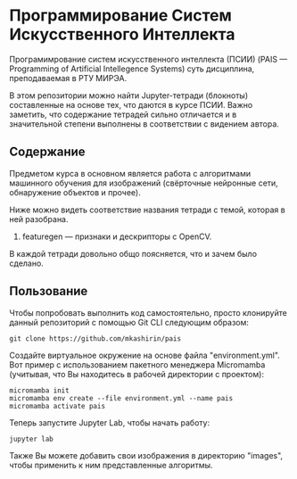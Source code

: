 # Программирование Систем Искусственного Интеллекта

Програмимрование систем искусственного интеллекта (ПСИИ) (PAIS — Programming of 
Artificial Intellegence Systems) суть дисциплина, преподаваемая в РТУ МИРЭА.

В этом репозитории можно найти Jupyter-тетради (блокноты) составленные на 
основе тех, что даются в курсе ПСИИ. Важно заметить, что содержание тетрадей 
сильно отличается и в значительной степени выполнены в соответствии с видением 
автора.

## Содержание

Предметом курса в основном является работа с алгоритмами машинного обучения для 
изображений (свёрточные нейронные сети, обнаружение объектов и прочее).

Ниже можно видеть соответствие названия тетради с темой, которая в ней 
разобрана.

1. featuregen — признаки и дескрипторы с OpenCV.


В каждой тетради довольно общо поясняется, что и зачем было сделано. 

## Пользование

Чтобы попробовать выполнить код самостоятельно, просто клонируйте данный 
репозиторий с помощью Git CLI следующим образом: 

```
git clone https://github.com/mkashirin/pais
```

Создайте виртуальное окружение на основе файла "environment.yml". Вот пример с 
использованием пакетного менеджера Micromamba (учитывая, что Вы находитесь в 
рабочей директории с проектом):

```
micromamba init
micromamba env create --file environment.yml --name pais
micromamba activate pais
```

Теперь запустите Jupyter Lab, чтобы начать работу:

```
jupyter lab
```

Также Вы можете добавить свои изображения в директорию "images", чтобы 
применить к ним представленные алгоритмы.
